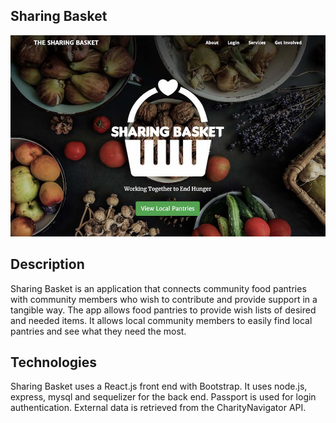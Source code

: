 ## Sharing Basket
<img width="1000" alt="sharingbasket" src="https://github.com/ngalter/sharingbasket/blob/master/client/public/assets/sharingbasketimg.jpg">

## Description
Sharing Basket is an application that connects community food pantries with community members who wish to contribute and provide support in a tangible way.  The app allows food pantries to provide wish lists of desired and needed items.  It allows local community members to easily find local pantries and see what they need the most.

## Technologies
Sharing Basket uses a React.js front end with Bootstrap.  It uses node.js, express, mysql and sequelizer for the back end.  Passport is used for login authentication.  External data is retrieved from the CharityNavigator API.
